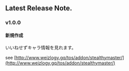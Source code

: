 ## Latest Release Note.

### v1.0.0

#### 新規作成

いいねせずキャラ情報を見れます。

see [http://www.weizlogy.gq/tos/addon/stealthymaster/](http://www.weizlogy.gq/tos/addon/stealthymaster/) 